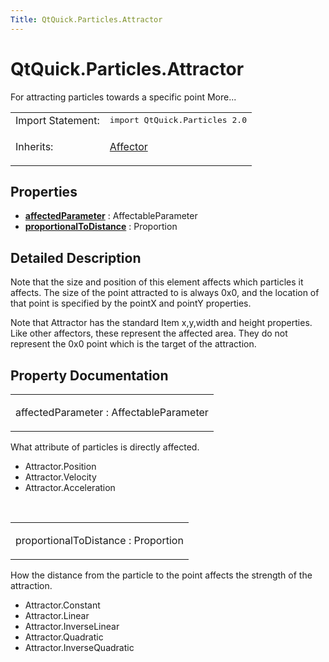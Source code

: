 ```yaml
---
Title: QtQuick.Particles.Attractor
---
```


# QtQuick.Particles.Attractor

<span class="subtitle"></span>
<!-- $$$Attractor-brief -->
<p>For attracting particles towards a specific point More...</p>
<!-- @@@Attractor -->
<table class="alignedsummary">
<tr><td class="memItemLeft rightAlign topAlign"> Import Statement:</td><td class="memItemRight bottomAlign"> </b><tt>import QtQuick.Particles 2.0</tt></td></tr><tr><td class="memItemLeft rightAlign topAlign"> Inherits:</td><td class="memItemRight bottomAlign"> <p><a href="QtQuick.Particles.Affector.md">Affector</a></p>
</td></tr></table><ul>
</ul>
<h2>Properties</h2>
<ul>
<li class="fn"><b><b><a href="#affectedParameter-prop">affectedParameter</a></b></b> : AffectableParameter</li>
<li class="fn"><b><b><a href="#proportionalToDistance-prop">proportionalToDistance</a></b></b> : Proportion</li>
</ul>
<!-- $$$Attractor-description -->
<h2>Detailed Description</h2>
<p>Note that the size and position of this element affects which particles it affects. The size of the point attracted to is always 0x0, and the location of that point is specified by the pointX and pointY properties.</p>
<p>Note that Attractor has the standard Item x,y,width and height properties. Like other affectors, these represent the affected area. They do not represent the 0x0 point which is the target of the attraction.</p>
<!-- @@@Attractor -->
<h2>Property Documentation</h2>
<!-- $$$affectedParameter -->
<table class="qmlname"><tr valign="top"><td class="tblQmlPropNode"><p><span class="name">affectedParameter</span> : <span class="type">AffectableParameter</span></p></td></tr></table><p>What attribute of particles is directly affected.</p>
<ul>
<li>Attractor.Position</li>
<li>Attractor.Velocity</li>
<li>Attractor.Acceleration</li>
</ul>
<!-- @@@affectedParameter -->
<br/>
<!-- $$$proportionalToDistance -->
<table class="qmlname"><tr valign="top"><td class="tblQmlPropNode"><p><span class="name">proportionalToDistance</span> : <span class="type">Proportion</span></p></td></tr></table><p>How the distance from the particle to the point affects the strength of the attraction.</p>
<ul>
<li>Attractor.Constant</li>
<li>Attractor.Linear</li>
<li>Attractor.InverseLinear</li>
<li>Attractor.Quadratic</li>
<li>Attractor.InverseQuadratic</li>
</ul>
<!-- @@@proportionalToDistance -->
<br/>
